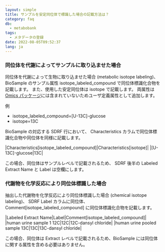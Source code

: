 ```yaml
---
layout: simple
title: サンプルを安定同位体で標識した場合の記載方法は？
category: faq
db:
  - metabobank
tags: 
  - メタデータの登録
date: 2022-08-05T09:52:37
lang: ja
---
```


### 同位体を代謝によってサンプルに取り込ませた場合

同位体を代謝によって生物に取り込ませた場合 (metabolic isotope labeling)、
BioSample のサンプル属性 isotope_labeled_compound で同位体標識化合物を記載します。
また、使用した安定同位体は isotope で記載します。
両属性は [Omics パッケージ](/biosample/attribute.html?core=Standard&type=Omics)には含まれていないためユーザ定義属性として追加します。

例
* isotope_labeled_compound=[U-13C]-glucose
* isotope=13C

BioSample の対応する SDRF 行において、
Characteristics カラムで同位体標識化合物や同位体を同様に記載します。

|Characteristics[isotope_labeled_compound]|Characteristics[isotope]|
|[U-13C]-glucose|13C|

この場合、同位体はサンプルレベルで記載されるため、
SDRF 後半の Labeled Extract Name と Label は空欄にします。

### 代謝物を化学反応により同位体標識した場合

抽出した代謝物を化学反応により同位体標識した場合 (chemical isotope labeling)、
SDRF Label カラムに同位体、Comment[isotope_labeled_compound] に同位体標識化合物を記載します。

|Labeled Extract Name|Label|Comment[isotope_labeled_compound]|
|human urine sample 1 12C|12C|12C-dansyl chloride|
|human urine pooled sample 13C|13C|13C-dansyl chloride|

この場合、同位体は Extract レベルで記載されるため、BioSample には同位体に関する属性を含める必要はありません。